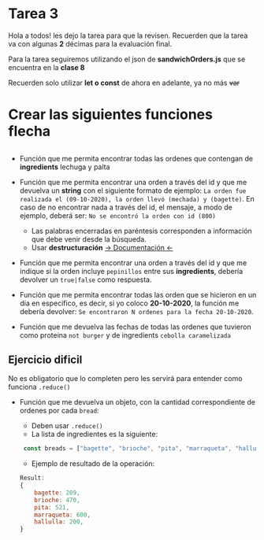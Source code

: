 # Tarea 3

Hola a todos! les dejo la tarea para que la revisen. Recuerden que la tarea va con algunas **2** décimas para la evaluación final.

Para la tarea seguiremos utilizando el json de **sandwichOrders.js** que se encuentra en la **clase 8**

Recuerden solo utilizar **let o const** de ahora en adelante, ya no más ~~var~~

# Crear las siguientes funciones flecha

##
- Función que me permita encontrar todas las ordenes que contengan de **ingredients** lechuga y palta

- Función que me permita encontrar una orden a través del id y que me devuelva un **string** con el siguiente formato de ejemplo: `La orden fue realizada el (09-10-2020), la orden llevó (mechada) y (bagette)`. En caso de no encontrar nada a través del id, el mensaje, a modo de ejemplo, deberá ser: `No se encontró la orden con id (800)`
  - Las palabras encerradas en paréntesis corresponden a información que debe venir desde la búsqueda.
  - Usar **destructuración** [-> Documentación <-](https://developer.mozilla.org/es/docs/Web/JavaScript/Referencia/Operadores/Destructuring_assignment)

- Función que me permita encontrar una orden a través del id y que me indique si la orden incluye `pepinillos` entre sus **ingredients**, debería devolver un `true|false` como respuesta.

- Función que me permita encontrar todas las orden que se hicieron en un día en específico, es decir, si yo coloco **20-10-2020**, la función me debería devolver: `Se encontraron N ordenes para la fecha 20-10-2020`.

- Función que me devuelva las fechas de todas las ordenes que tuvieron como proteina `not burger` y de ingredients `cebolla caramelizada`

## Ejercicio dificil

No es obligatorio que lo completen pero les servirá para entender como funciona `.reduce()`

- Función que me devuelva un objeto, con la cantidad correspondiente de ordenes por cada `bread`:

   - Deben usar `.reduce()`
   - La lista de ingredientes es la siguiente: 
   ```js
    const breads = ["bagette", "brioche", "pita", "marraqueta", "hallulla"]
   ```
   - Ejemplo de resultado de la operación:
   ```js
   Result:
   {
       bagette: 209,
       brioche: 470,
       pita: 521,
       marraqueta: 600,
       hallulla: 200,
   }
   ```
   